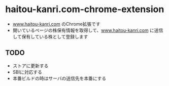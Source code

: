 # haitou-kanri.com-chrome-extension
* www.haitou-kanri.com のChrome拡張です
* 開いているページの株保有情報を取得して、www.haitou-kanri.com に送信して保有している株として登録します

## TODO
* ストアに更新する
* SBIに対応する
* 本番ビルドの時はサーバの送信先を本番にする
